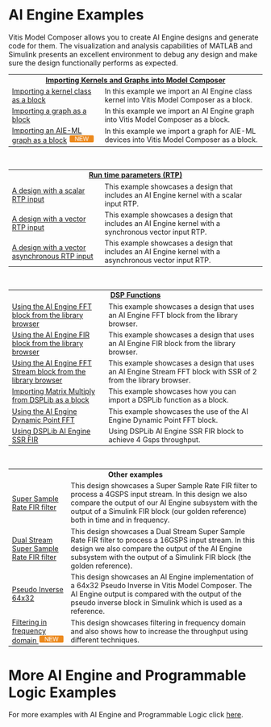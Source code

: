# AI Engine Examples

Vitis Model Composer allows you to create AI Engine designs and generate code for them. The visualization and analysis capabilities of MATLAB and Simulink presents an excellent environment to debug any design and make sure the design functionally performs as expected.

<table style="width:100%">
<tr>
  <td align="center" colspan="2" style="bold" ><b><a href="./Importing_AIE_blocks/README.md">Importing Kernels and Graphs into Model Composer</a></b>
</tr>

<tr>
<td>
<a href="./Importing_AIE_blocks/AIE_Class_Kernel_FIR/README.md">Importing a kernel class as a block                      </a>
</td>
<td>
In this example we import an AI Engine class kernel into Vitis Model Composer as a block.
</td>
</tr> 
 
<tr>
<td>
<a href="./Importing_AIE_blocks/AIE_Graph/README.md">Importing a graph as a block</a>
</td>
<td>
In this example we import an AI Engine graph into Vitis Model Composer as a block.
</td>
</tr> 

<tr>
<td>
<a href="./Importing_AIE_blocks/AIE_ML_Graph_Import/README.md">Importing an AIE-ML graph as a block</a>  <img src="../../Images/new.PNG" width="50">
</td>
<td>
In this example we import a graph for AIE-ML devices into Vitis Model Composer as a block.
</td>
</tr> 
</table>
<br/>

 
 
<table style="width:100%">
<tr>
  <td align="center" colspan="2" style="bold" ><b>  <a href="./Run_Time_Parameters/README.md">Run time parameters (RTP)</a></b>
</tr>

<tr>
<td>
<a href="./Run_Time_Parameters/rtp_scalar/README.md">A design with a scalar RTP input</a>
</td>
<td>
This example showcases a design that includes an AI Engine kernel with a scalar input RTP.
</td>
</tr> 
 
<tr>
<td>
<a href="./Run_Time_Parameters/rtp_vector/README.md">A design with a vector RTP input</a>
</td>
<td>
This example showcases a design that includes an AI Engine kernel with a synchronous vector input RTP.
</td>
</tr> 
  
<tr>
<td>
<a href="./Run_Time_Parameters/rtp_vector_async/README.md">A design with a vector asynchronous RTP input</a>
</td>
<td>
This example showcases a design that includes an AI Engine kernel with a asynchronous vector input RTP.
</td>
</tr>   
  
</table>
<br/>
 
<table style="width:100%">
<tr>
  <td align="center" colspan="2" style="bold" ><b><a href="./DSPlib/README.md">DSP Functions</a></b>
</tr>

<tr>
<td>
<a href="./DSPlib/fft/README.md">Using the AI Engine FFT block from the library browser</a>
</td>
<td>
This example showcases a design that uses an AI Engine FFT block from the library browser.
</td>
</tr> 
 
<tr>
<td>
<a href="./DSPlib/fir/README.md">Using the AI Engine FIR block from the library browser</a>
</td>
<td>
This example showcases a design that uses an AI Engine FIR block from the library browser.
</td>
</tr>

<tr>
<td>
<a href="./DSPlib/stream_fft/README.md">Using the AI Engine FFT Stream block from the library browser</a>
</td>
<td>
This example showcases a design that uses an AI Engine Stream FFT block with SSR of 2 from the library browser.
</td>
</tr> 
 
<tr>
<td>
<a href="./DSPlib/matrix_multiply/README.md">Importing Matrix Multiply from DSPLib as a block</a>
</td>
<td>
This example showcases how you can import a DSPLib function as a block.
</td>
</tr>

<tr>
<td>
<a href="./DSPlib/Dynamic_FFT/README.md">Using the AI Engine Dynamic Point FFT</a>
</td>
<td>
This example showcases the use of the AI Engine Dynamic Point FFT block. 
</td>
</tr> 
  
<tr>
<td>
<a href="./DSPlib/fir_ssr/README.md">Using DSPLib AI Engine SSR FIR</a>
</td>
<td>
Using DSPLib AI Engine SSR FIR block to achieve 4 Gsps throughput. 
</td>
</tr> 
  
</table>
<br/>




<table style="width:100%">
<tr>
  <td align="center" colspan="2" style="bold" ><b>Other examples</b>
</tr>
 
 <tr>
 <td align="left">
   <a href="./SingleStreamSSR_FIR/README.md">Super Sample Rate FIR filter</a>
 </td>
 <td> This design showcases a Super Sample Rate FIR filter to process a 4GSPS input stream. In this design we also compare the output of our AI Engine subsystem with the output of a Simulink FIR block (our golden reference) both in time and in frequency. 
 </td> 
 </tr>
 
 <tr>
 <td align="left">
   <a href="./DualStreamSSR_FIR/README.md">Dual Stream Super Sample Rate FIR filter</a>
 </td>
 <td> This design showcases a Dual Stream Super Sample Rate FIR filter to process a 16GSPS input stream. In this design we also compare the output of the AI Engine subsystem with the output of a Simulink FIR block (the golden reference). 
 </td> 
 </tr>
 
  <tr>
 <td align="left">
 <a href="./Pseudo_Inverse_64x32/README.md">Pseudo Inverse 64x32 </a>
 </td>
 <td> This design showcases an AI Engine implementation of a 64x32 Pseudo Inverse in Vitis Model Composer. The AI Engine output is compared with the output of the pseudo inverse block in Simulink which is used as a reference.</td>
 </tr>
  
   <tr>
 <td align="left">
 <a href="./Filtering_in_frequency_domain/README.md">Filtering in frequency domain </a> <img src="../../Images/new.PNG" width="50">
 </td>
 <td> This design showcases filtering in frequency domain and also shows how to increase the throughput using different techniques.</td>
 </tr> 
  
 </table>

# More AI Engine and Programmable Logic Examples
For more examples with AI Engine and Programmable Logic click [here](../AIENGINE_plus_PL).
